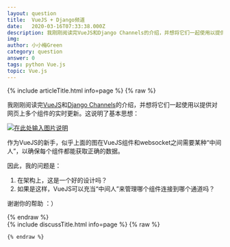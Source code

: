 ```yaml
---
layout: question
title:  VueJS + Django频道
date:   2020-03-16T07:33:38.000Z
description: 我刚刚阅读完VueJS和Django Channels的介绍，并想将它们一起使用以提供对网页上多个组件的实时更新。这说明了基本思想：作为VueJS...
img: 
author: 小小梅Green
category: question
answer: 0
tags: python Vue.js
topic: Vue.js
---
```

<div class="article-root">
  <div class="article">
    {% include articleTitle.html info=page %}
    {% raw %}
    <div class="article-content"><p><font style="vertical-align: inherit;"><font style="vertical-align: inherit;">我刚刚阅读完</font></font><a href="https://vuejs.org/v2/guide/#Getting-Started" rel="noreferrer"><font style="vertical-align: inherit;"><font style="vertical-align: inherit;">VueJS</font></font></a><font style="vertical-align: inherit;"><font style="vertical-align: inherit;">和</font></font><a href="https://channels.readthedocs.io/en/stable/getting-started.html" rel="noreferrer"><font style="vertical-align: inherit;"><font style="vertical-align: inherit;">Django Channels</font></font></a><font style="vertical-align: inherit;"><font style="vertical-align: inherit;">的介绍，</font><font style="vertical-align: inherit;">并想将它们一起使用以提供对网页上多个组件的实时更新。</font><font style="vertical-align: inherit;">这说明了基本思想：</font></font></p>

<p><a href="https://www.samyoc.com//uploads/users/18664/images/thumbnails/1584343890865.jpg" data-src="https://www.samyoc.com//uploads/users/18664/images/1584343890865.jpg" rel="noreferrer"><img src="https://i.stack.imgur.com/fC6S1.jpg" alt="在此处输入图片说明"></a></p>

<p><font style="vertical-align: inherit;"><font style="vertical-align: inherit;">作为VueJS的新手，似乎上面的图在VueJS组件和websocket之间需要某种“中间人”，以确保每个组件都能获取正确的数据。</font></font></p>

<p><font style="vertical-align: inherit;"><font style="vertical-align: inherit;">因此，我的问题是：</font></font></p>

<ol>
<li><font style="vertical-align: inherit;"><font style="vertical-align: inherit;">在架构上，这是一个好的设计吗？</font></font></li>
<li><font style="vertical-align: inherit;"><font style="vertical-align: inherit;">如果是这样，VueJS可以充当“中间人”来管理哪个组件连接到哪个通道吗？</font></font></li>
</ol>

<p><font style="vertical-align: inherit;"><font style="vertical-align: inherit;">谢谢你的帮助 ：）</font></font></p></div>
    {% endraw %}
  </div>

  <div class="discuss-wrapper">
    {% include discussTitle.html info=page %}
    {% raw %}
    
    {% endraw %}
  </div>
<div>

